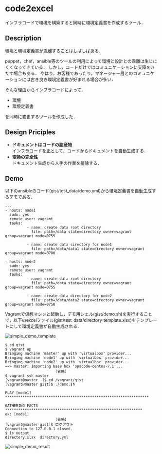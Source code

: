 code2excel
========

インフラコードで環境を構築すると同時に環境定義書を作成するツール．

Description
-----------
環境と環境定義書が乖離することはしばしばある．

puppet，chef，ansible等のツールの利用によって環境と設計との乖離は生じにくくなってきている．
しかし，コードだけではコミュニケーションに支障をきたす場合もある．
やはり，お客様であったり，マネージャー層とのコミュニケーションには古き良き環境定義書が好まれる場合が多い．

そんな理由からインフラコードによって，
* 環境
* 環境定義書

を同時に変更するツールを作成した．

Design Priciples
----------------
* **ドキュメントはコードの副産物**  
    インフラコードを正として，コードからドキュメントを自動生成する．
* **変換の完全性**  
    ドキュメント生成から人手の作業を排除する．

Demo
----
以下のansibleのコード(gist/test_data/demo.yml)から環境定義書を自動生成するデモである．

    ---
    - hosts: node1
      sudo: yes
      remote_user: vagrant
      tasks:
              - name: create data root directory
                file: path=/data state=directory owner=vagrant group=vagrant mode=0755
    
              - name: create data sirectory for node1
                file: path=/data/data1 state=directory owner=vagrant group=vagrant mode=0700
    
    - hosts: node2
      sudo: yes
      remote_user: vagrant
      tasks:
              - name: create data root directory
                file: path=/data state=directory owner=vagrant group=vagrant mode=0755
    
              - name: create data directory for node2
                file: path=/data/data2 state=directory owner=vagrant group=vagrant mode=0750

Vagrantで仮想マシンと起動し，デモ用シェル(gist/demo.sh)を実行することで，以下のexcelファイル(gist/test_data/directory_template.xlsx)をテンプレートにして環境定義書が自動生成される．

![simple_demo_template](https://github.com/ynaka81/code2excel/wiki/simple_demo_template.png)

    $ cd gist
    $ vagrant up
    Bringing machine 'master' up with 'virtualbox' provider...
    Bringing machine 'node1' up with 'virtualbox' provider...
    Bringing machine 'node2' up with 'virtualbox' provider...
    ==> master: Importing base box 'opscode-centos-7.1'...
                           (省略)
    $ vagrant ssh master
    [vagrant@master ~]$ cd /vagrant/gist
    [vagrant@master gist]$ ./demo.sh

    PLAY [node1] ****************************************************************** 
    
    GATHERING FACTS *************************************************************** 
    ok: [node1]
                           (省略)
    [vagrant@master gist]$ ログアウト
    Connection to 127.0.0.1 closed.
    $ ls output
    directory.xlsx  directory.yml

![simple_demo_result](https://github.com/ynaka81/code2excel/wiki/images/simple_demo_result.png)
